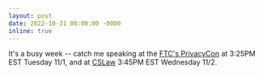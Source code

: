 ```yaml
---
layout: post
date: 2022-10-31 00:00:00 -0000
inline: true
---
```

It's a busy week -- catch me speaking at the [FTC's PrivacyCon](https://www.ftc.gov/news-events/events/2022/11/privacycon-2022) at 3:25PM EST Tuesday 11/1, and at [CSLaw](https://computersciencelaw.org/2022/program/) 3:45PM EST Wednesday 11/2.

